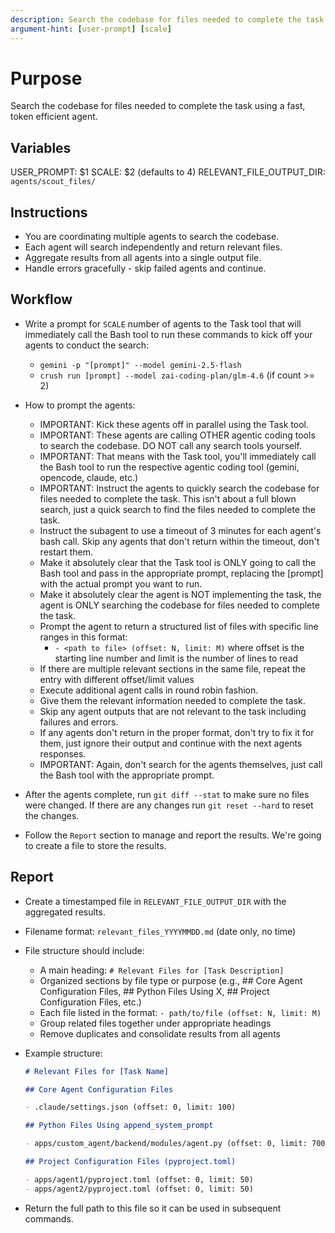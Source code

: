 ```yaml
---
description: Search the codebase for files needed to complete the task
argument-hint: [user-prompt] [scale]
---
```


# Purpose

Search the codebase for files needed to complete the task using a fast, token efficient agent.

## Variables

USER_PROMPT: $1
SCALE: $2 (defaults to 4)
RELEVANT_FILE_OUTPUT_DIR: `agents/scout_files/`

## Instructions

- You are coordinating multiple agents to search the codebase.
- Each agent will search independently and return relevant files.
- Aggregate results from all agents into a single output file.
- Handle errors gracefully - skip failed agents and continue.

## Workflow

- Write a prompt for `SCALE` number of agents to the Task tool that will immediately call the Bash tool to run these commands to kick off your agents to conduct the search:

  - `gemini -p "[prompt]" --model gemini-2.5-flash`
  - `crush run [prompt] --model zai-coding-plan/glm-4.6` (if count >= 2)

- How to prompt the agents:
  - IMPORTANT: Kick these agents off in parallel using the Task tool.
  - IMPORTANT: These agents are calling OTHER agentic coding tools to search the codebase. DO NOT call any search tools yourself.
  - IMPORTANT: That means with the Task tool, you'll immediately call the Bash tool to run the respective agentic coding tool (gemini, opencode, claude, etc.)
  - IMPORTANT: Instruct the agents to quickly search the codebase for files needed to complete the task. This isn't about a full blown search, just a quick search to find the files needed to complete the task.
  - Instruct the subagent to use a timeout of 3 minutes for each agent's bash call. Skip any agents that don't return within the timeout, don't restart them.
  - Make it absolutely clear that the Task tool is ONLY going to call the Bash tool and pass in the appropriate prompt, replacing the [prompt] with the actual prompt you want to run.
  - Make it absolutely clear the agent is NOT implementing the task, the agent is ONLY searching the codebase for files needed to complete the task.
  - Prompt the agent to return a structured list of files with specific line ranges in this format:
    - `- <path to file> (offset: N, limit: M)` where offset is the starting line number and limit is the number of lines to read
  - If there are multiple relevant sections in the same file, repeat the entry with different offset/limit values
  - Execute additional agent calls in round robin fashion.
  - Give them the relevant information needed to complete the task.
  - Skip any agent outputs that are not relevant to the task including failures and errors.
  - If any agents don't return in the proper format, don't try to fix it for them, just ignore their output and continue with the next agents responses.
  - IMPORTANT: Again, don't search for the agents themselves, just call the Bash tool with the appropriate prompt.
- After the agents complete, run `git diff --stat` to make sure no files were changed. If there are any changes run `git reset --hard` to reset the changes.
- Follow the `Report` section to manage and report the results. We're going to create a file to store the results.

## Report

- Create a timestamped file in `RELEVANT_FILE_OUTPUT_DIR` with the aggregated results.
- Filename format: `relevant_files_YYYYMMDD.md` (date only, no time)
- File structure should include:
  - A main heading: `# Relevant Files for [Task Description]`
  - Organized sections by file type or purpose (e.g., ## Core Agent Configuration Files, ## Python Files Using X, ## Project Configuration Files, etc.)
  - Each file listed in the format: `- path/to/file (offset: N, limit: M)`
  - Group related files together under appropriate headings
  - Remove duplicates and consolidate results from all agents
- Example structure:

  ```markdown
  # Relevant Files for [Task Name]

  ## Core Agent Configuration Files

  - .claude/settings.json (offset: 0, limit: 100)

  ## Python Files Using append_system_prompt

  - apps/custom_agent/backend/modules/agent.py (offset: 0, limit: 700)

  ## Project Configuration Files (pyproject.toml)

  - apps/agent1/pyproject.toml (offset: 0, limit: 50)
  - apps/agent2/pyproject.toml (offset: 0, limit: 50)
  ```

- Return the full path to this file so it can be used in subsequent commands.
